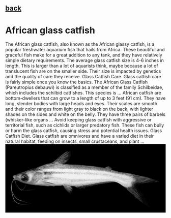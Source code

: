 ## [back](../index.md) 
# African glass catfish
The African glass catfish, also known as the African glassy catfish, is a popular freshwater aquarium fish that hails from Africa. These beautiful and graceful fish make for a great addition to any tank, and they have relatively simple dietary requirements. The average glass catfish size is 4-6 inches in length. This is larger than a lot of aquarists think, maybe because a lot of translucent fish are on the smaller side. Their size is impacted by genetics and the quality of care they receive. Glass Catfish Care. Glass catfish care is fairly simple once you know the basics. The African Glass Catfish (Pareutropius debauwi) is classified as a member of the family Schilbeidae, which includes the schilbid catfishes. This species is ... African catfish are bottom-dwellers that can grow to a length of up to 3 feet (91 cm). They have long, slender bodies with large heads and eyes. Their scales are smooth and their color ranges from light gray to black on the back, with lighter shades on the sides and white on the belly. They have three pairs of barbels (whisker-like organs ... Avoid keeping glass catfish with aggressive or territorial fish, such as cichlids or larger predatory fish. These fish can bully or harm the glass catfish, causing stress and potential health issues. Glass Catfish Diet. Glass catfish are omnivores and have a varied diet in their natural habitat, feeding on insects, small crustaceans, and plant ...
![zdjecie ryby :)](../fotki/African_glass_catfish.jpg)
